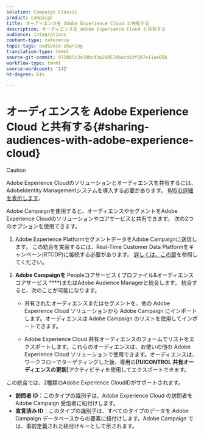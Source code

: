 ```yaml
---
solution: Campaign Classic
product: campaign
title: オーディエンスを Adobe Experience Cloud と共有する
description: オーディエンスを Adobe Experience Cloud と共有する
audience: integrations
content-type: reference
topic-tags: audience-sharing
translation-type: tm+mt
source-git-commit: 972885c3a38bcd3a260574bacbb3f507e11ae05b
workflow-type: tm+mt
source-wordcount: '242'
ht-degree: 61%

---
```



# オーディエンスを Adobe Experience Cloud と共有する{#sharing-audiences-with-adobe-experience-cloud}

>[!CAUTION]
>
>Adobe Experience Cloudのソリューションとオーディエンスを共有するには、AdobeIdentity Managementシステムを導入する必要があります。 [IMSの詳細を表示します](../../integrations/using/about-adobe-id.md)。

Adobe Campaignを使用すると、オーディエンスやセグメントをAdobe Experience Cloudのソリューションやコアサービスと共有できます。 次の2つのオプションを使用できます。

1. Adobe Experience PlatformセグメントデータをAdobe Campaignに送信します。 この統合を実装するには、Real-Time Customer Data Platformをキャンペーン(RTCDP)に接続する必要があります。 [詳しくは、この節](https://docs.adobe.com/content/help/ja-JP/experience-platform/rtcdp/destinations/destinations-cat/adobe-destinations/adobe-campaign-destination.html)を参照してください。


1. **Adobe Campaignを** Peopleコアサービス **(** プロファイル&amp;オーディエンスコアサービス ****)またはAdobe Audience Managerと統合します。 統合すると、次のことが可能になります。

   * 共有されたオーディエンスまたはセグメントを、他の Adobe Experience Cloud ソリューションから Adobe Campaign にインポートします。オーディエンスは Adobe Campaign のリストを使用してインポートできます。

   * Adobe Experience Cloud 共有オーディエンスのフォームでリストをエクスポートします。これらのオーディエンスは、お使いの他の Adobe Experience Cloud ソリューションで使用できます。オーディエンスは、ワークフローでターゲティングした後、専用の&#x200B;**[!UICONTROL 共有オーディエンスの更新]**&#x200B;アクティビティを使用してエクスポートできます。

この統合では、2種類のAdobe Experience CloudIDがサポートされます。

* **訪問者 ID**：このタイプの識別子は、Adobe Experience Cloud の訪問者を Adobe Campaign 受信者に紐付けします。
* **宣言済み ID**：このタイプの識別子は、すべてのタイプのデータを Adobe Campaign データベースからの要素に紐付けします。Adobe Campaign では、事前定義された紐付けキーとして示されます。
